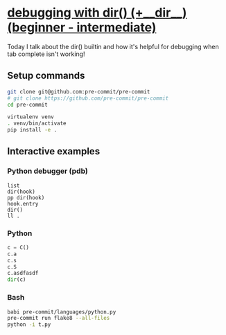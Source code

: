 # [debugging with dir() (+\_\_dir\_\_) (beginner - intermediate)](https://youtu.be/LxCdn18eGng)

Today I talk about the dir() builtin and how it's helpful for debugging when tab complete isn't working!

## Setup commands

```bash
git clone git@github.com:pre-commit/pre-commit
# git clone https://github.com/pre-commit/pre-commit
cd pre-commit

virtualenv venv
. venv/bin/activate
pip install -e .
```

## Interactive examples

### Python debugger (pdb)

```console
list
dir(hook)
pp dir(hook)
hook.entry
dir()
ll .
```

### Python

```python
c = C()
c.a
c.s
c.S
c.asdfasdf
dir(c)
```

### Bash

```bash
babi pre-commit/languages/python.py
pre-commit run flake8 --all-files
python -i t.py
```
